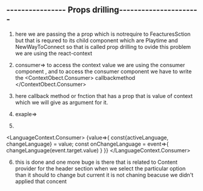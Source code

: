## ---------------- Props drilling----------------------
1) here we are passing the a prop which is notrequire to FeacturesSction but that is requred to its child component which are Playtime and NewWayToConnect so that is called prop drilling 
to ovide this problem we are using the react-context 

2) consumer=> to access the context value we are using the consumer component , and to access the consumer component we have to write the <ContextObect.Consumer> callbackmethod </ContextObect.Consumer>
3) here callback method or fnction that has a prop that is value of context which we will give as argument for it.
4) exaple=>
5) 
<LanguageContext.Consumer>
    {value=>{
        const{activeLanguage, changeLanguage} = value;
        const onChangeLanguage = event=>{
            changeLanguage(event.target.value)
        }
    }}
</LanguageContext.Consumer>

6) this is done and one more buge is there that is related to Content provider for the header section 
when we select the particular option than it should to change but current it is not chaning beacuse we didn't applied that concent
